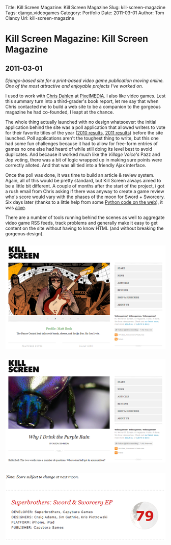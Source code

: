 Title: Kill Screen Magazine: Kill Screen Magazine
Slug: kill-screen-magazine
Tags: django,videogames
Category: Portfolio
Date: 2011-03-01
Author: Tom Clancy
Url: kill-screen-magazine

# Kill Screen Magazine: Kill Screen Magazine

## 2011-03-01

_Django-based site for a print-based video game publication moving online. One of the most attractive and enjoyable projects I've worked on._

<p>I used to work with <a href="http://savetherobot.com/" target="_blank">Chris Dahlen</a> at <a href="http://www.pixelmedia.com/" target="_blank">PixelMEDIA</a>. I also like video games. Lest this summary turn into a third-grader's book report, let me say that when Chris contacted me to build a web site to be a companion to the gorgeous magazine he had co-founded, I leapt at the chance.</p>
<p>The whole thing actually launched with no design whatsoever: the initial application behind the site was a poll application that allowed writers to vote for their favorite titles of the year (<a href="http://killscreendaily.com/articles/kill-screen-high-scores-best-2010" target="_blank">2010 results</a>, <a href="http://killscreendaily.com/articles/high-scores-best-2011" target="_blank">2011 results</a>) before the site launched. Poll applications aren't the toughest thing to write, but this one had some fun challenges because it had to allow for free-form entries of games no one else had heard of while still doing its level best to avoid duplicates. And because it worked much like the <em>Village Voice's</em> Pazz and Jop voting, there was a bit of logic wrapped up in making sure points were correctly alloted. And that was all tied into a friendly Ajax interface.</p>
<p>Once the poll was done, it was time to build an article &amp; review system. Again, all of this would be pretty standard, but Kill Screen always aimed to be a little bit different. A couple of months after the start of the project, i got a rush email from Chris asking if there was anyway to create a game review who's score would vary with the phases of the moon for&nbsp;Sword + Sworcery. Six days later (thanks to a little help from some <a href="http://inamidst.com/code/moonphase.py" target="_blank">Python code on the web</a>), it was <a href="http://killscreendaily.com/articles/reviews/review-superbrothers-sword-sworcery-ep" target="_blank">alive</a>.</p>
<p>There are a number of tools running behind the scenes as well to aggregate video game RSS feeds, track problems and generally make it easy to get content on the site without having to know HTML (and without breaking the gorgeous design).</p><img src="images/portfolio/CropperCapture1.png" alt="Home Page Features a jQuery-powered scroller" style="margin: 1em 0" />
<img src="images/portfolio/CropperCapture2.png" alt="Article " style="margin: 1em 0" />
<img src="images/portfolio/score.png" alt="Score " style="margin: 1em 0" />

